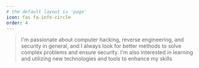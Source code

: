 ```yaml
---
# the default layout is 'page'
icon: fas fa-info-circle
order: 4
---
```


> I'm passionate about computer hacking, reverse
engineering, and security in general, and I always look for better methods to solve complex problems and
ensure security. I'm also interested in learning and utilizing new technologies and tools to enhance my
skills
